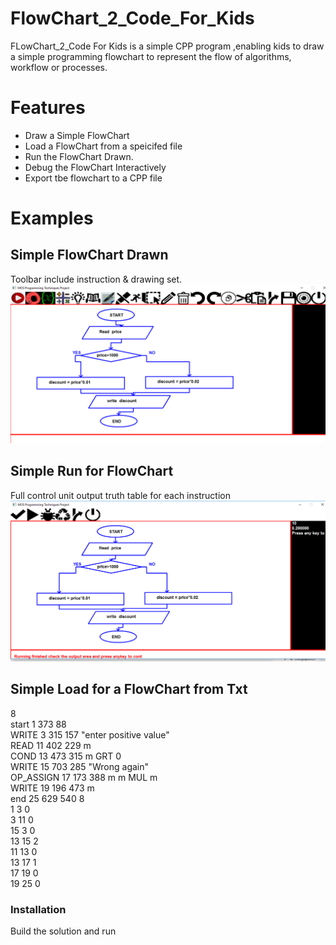 # FlowChart_2_Code_For_Kids



FLowChart_2_Code For Kids is a simple CPP program ,enabling kids to draw a simple programming flowchart to represent the flow of algorithms, workflow or processes.

#  Features

  - Draw a Simple FlowChart
  - Load a FlowChart from a speicifed file
  - Run the FlowChart Drawn.
  - Debug the FlowChart Interactively
  - Export tbe flowchart to a CPP file

# Examples
## Simple FlowChart Drawn 
Toolbar include instruction & drawing set.  
![Image of Simple FlowChart](https://github.com/marwankefah/FlowChart_2_CPP/blob/master/chart1graph.PNG)
## Simple Run for FlowChart
Full control unit output truth table for each instruction
![Image of Simple Run](https://github.com/marwankefah/FlowChart_2_CPP/blob/master/chart1run.PNG)
## Simple Load for a FlowChart from Txt
8	
start	1	373	88	
WRITE	3	315	157	"enter positive value"	
READ	11	402	229	m	
COND	13	473	315	m	GRT	0	
WRITE	15	703	285	"Wrong  again"	
OP_ASSIGN	17	173	388	m	m	MUL	m	
WRITE	19	196	473	m	
end	25	629	540	
8	
1	3	0	
3	11	0	
15	3	0	
13	15	2	
11	13	0	
13	17	1	
17	19	0	
19	25	0



### Installation
Build the solution and run
